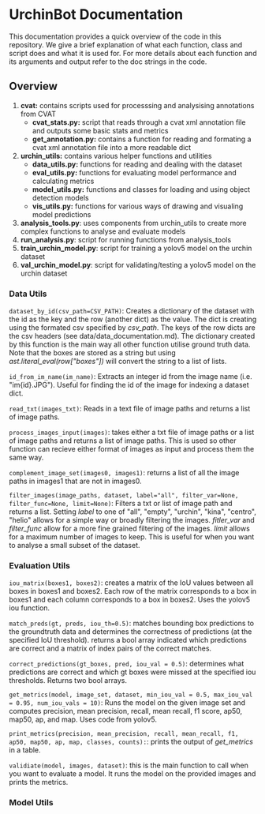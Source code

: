 # UrchinBot Documentation
This documentation provides a quick overview of the code in this repository. We give a brief explanation of what each function, class and script does and what it is used for. For more details about each function and its arguments and output refer to the doc strings in the code.

## Overview
1. **cvat:** contains scripts used for processsing and analysising annotations from CVAT
    - **cvat_stats.py:** script that reads through a cvat xml annotation file and outputs some basic stats and metrics
    - **get_annotation.py:** contains a function for reading and formating a cvat xml annotation file into a more readable dict
2. **urchin_utils:** contains various helper functions and utilities
    - **data_utils.py:** functions for reading and dealing with the dataset
    - **eval_utils.py:** functions for evaluating model performance and calculating metrics
    - **model_utils.py:** functions and classes for loading and using object detection models
    - **vis_utils.py:** functions for various ways of drawing and visualing model predictions
3. **analysis_tools.py**: uses components from urchin_utils to create more complex functions to analyse and evaluate models
4. **run_analysis.py**: script for running functions from analysis_tools
5. **train_urchin_model.py**: script for training a yolov5 model on the urchin dataset
6. **val_urchin_model.py**: script for validating/testing a yolov5 model on the urchin dataset

### Data Utils

```dataset_by_id(csv_path=CSV_PATH)```: Creates a dictionary of the dataset with the id as the key and the row (another dict) as the value. The dict is creating using the formated csv specified by *csv_path*. The keys of the row dicts are the csv headers (see data/data_documentation.md). The dictionary created by this function is the main way all other function utilise ground truth data. Note that the boxes are stored as a string but using *ast.literal_eval(row["boxes"])* will convert the string to a list of lists.

```id_from_im_name(im_name)```: Extracts an integer id from the image name (i.e. "im{id}.JPG"). Useful for finding the id of the image for indexing a dataset dict.

```read_txt(images_txt)```: Reads in a text file of image paths and returns a list of image paths.

```process_images_input(images)```: takes either a txt file of image paths or a list of image paths and returns a list of image paths. This is used so other function can recieve either format of images as input and process them the same way.

```complement_image_set(images0, images1)```: returns a list of all the image paths in images1 that are not in images0.

```filter_images(image_paths, dataset, label="all", filter_var=None, filter_func=None, limit=None)```: Filters a txt or list of image path and returns a list. Setting *label* to one of "all", "empty", "urchin", "kina", "centro", "helio" allows for a simple way or broadly filtering the images. *fitler_var* and *filter_func* allow for a more fine grained filtering of the images. *limit* allows for a maximum number of images to keep. This is useful for when you want to analyse a small subset of the dataset.

### Evaluation Utils
```iou_matrix(boxes1, boxes2)```: creates a matrix of the IoU values between all boxes in boxes1 and boxes2. Each row of the matrix corresponds to a box in boxes1 and each column corresponds to a box in boxes2. Uses the yolov5 iou function.

```match_preds(gt, preds, iou_th=0.5)```: matches bounding box predictions to the groundtruth data and determines the correctness of predictions (at the specified IoU threshold). returns a bool array indicated which predictions are correct and a matrix of index pairs of the correct matches.

```correct_predictions(gt_boxes, pred, iou_val = 0.5)```: determines what predictions are correct and which gt boxes were missed at the specified iou thresholds. Returns two bool arrays.

```get_metrics(model, image_set, dataset, min_iou_val = 0.5, max_iou_val = 0.95, num_iou_vals = 10)```: Runs the model on the given image set and computes precision, mean precision, recall, mean recall, f1 score, ap50, map50, ap, and map. Uses code from yolov5.

```print_metrics(precision, mean_precision, recall, mean_recall, f1, ap50, map50, ap, map, classes, counts):```: prints the output of *get_metrics* in a table.

```validiate(model, images, dataset)```: this is the main function to call when you want to evaluate a model. It runs the model on the provided images and prints the metrics.

### Model Utils


